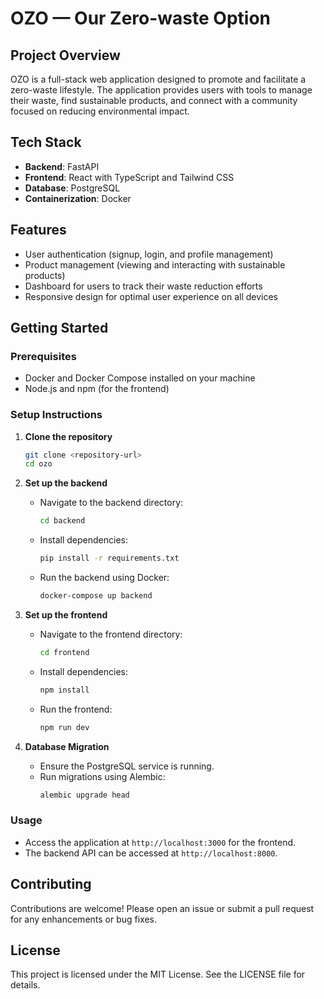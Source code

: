 # OZO — Our Zero-waste Option

## Project Overview
OZO is a full-stack web application designed to promote and facilitate a zero-waste lifestyle. The application provides users with tools to manage their waste, find sustainable products, and connect with a community focused on reducing environmental impact.

## Tech Stack
- **Backend**: FastAPI
- **Frontend**: React with TypeScript and Tailwind CSS
- **Database**: PostgreSQL
- **Containerization**: Docker

## Features
- User authentication (signup, login, and profile management)
- Product management (viewing and interacting with sustainable products)
- Dashboard for users to track their waste reduction efforts
- Responsive design for optimal user experience on all devices

## Getting Started

### Prerequisites
- Docker and Docker Compose installed on your machine
- Node.js and npm (for the frontend)

### Setup Instructions

1. **Clone the repository**
   ```bash
   git clone <repository-url>
   cd ozo
   ```

2. **Set up the backend**
   - Navigate to the backend directory:
     ```bash
     cd backend
     ```
   - Install dependencies:
     ```bash
     pip install -r requirements.txt
     ```
   - Run the backend using Docker:
     ```bash
     docker-compose up backend
     ```

3. **Set up the frontend**
   - Navigate to the frontend directory:
     ```bash
     cd frontend
     ```
   - Install dependencies:
     ```bash
     npm install
     ```
   - Run the frontend:
     ```bash
     npm run dev
     ```

4. **Database Migration**
   - Ensure the PostgreSQL service is running.
   - Run migrations using Alembic:
     ```bash
     alembic upgrade head
     ```

### Usage
- Access the application at `http://localhost:3000` for the frontend.
- The backend API can be accessed at `http://localhost:8000`.

## Contributing
Contributions are welcome! Please open an issue or submit a pull request for any enhancements or bug fixes.

## License
This project is licensed under the MIT License. See the LICENSE file for details.
